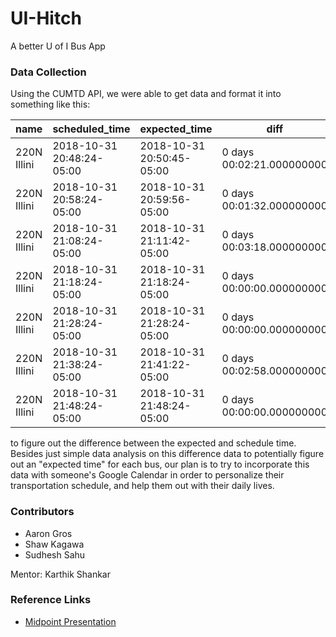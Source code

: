 # UI-Hitch

A better U of I Bus App

### Data Collection

Using the CUMTD API, we were able to get data and format it into something like this:

| name        | scheduled_time            | expected_time             | diff                      | 
|-------------|---------------------------|---------------------------|---------------------------| 
| 220N Illini | 2018-10-31 20:48:24-05:00 | 2018-10-31 20:50:45-05:00 | 0 days 00:02:21.000000000 | 
| 220N Illini | 2018-10-31 20:58:24-05:00 | 2018-10-31 20:59:56-05:00 | 0 days 00:01:32.000000000 | 
| 220N Illini | 2018-10-31 21:08:24-05:00 | 2018-10-31 21:11:42-05:00 | 0 days 00:03:18.000000000 | 
| 220N Illini | 2018-10-31 21:18:24-05:00 | 2018-10-31 21:18:24-05:00 | 0 days 00:00:00.000000000 | 
| 220N Illini | 2018-10-31 21:28:24-05:00 | 2018-10-31 21:28:24-05:00 | 0 days 00:00:00.000000000 | 
| 220N Illini | 2018-10-31 21:38:24-05:00 | 2018-10-31 21:41:22-05:00 | 0 days 00:02:58.000000000 | 
| 220N Illini | 2018-10-31 21:48:24-05:00 | 2018-10-31 21:48:24-05:00 | 0 days 00:00:00.000000000 | 

to figure out the difference between the expected and schedule time. Besides just simple
data analysis on this difference data to potentially figure out an "expected time" for each
bus, our plan is to try to incorporate this data with someone's Google Calendar in order to 
personalize their transportation schedule, and help them out with their daily lives.

### Contributors

- Aaron Gros
- Shaw Kagawa
- Sudhesh Sahu

Mentor: Karthik Shankar

### Reference Links
- [Midpoint Presentation](https://docs.google.com/presentation/d/1h3yaCI4ZFQ-jj2gOQ_fZUf455Lsxr5-1NUgchRtpApg/edit?ts=5bda55f4)